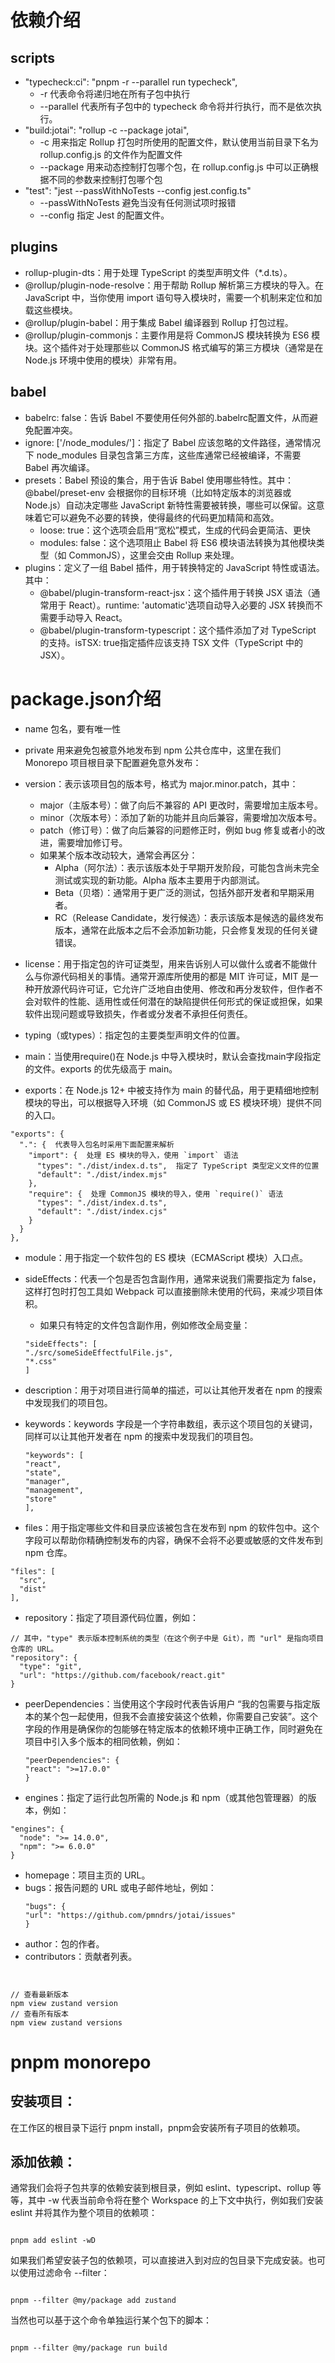 # 依赖介绍

## scripts

- "typecheck:ci": "pnpm -r --parallel run typecheck",
  - -r 代表命令将递归地在所有子包中执行
  - --parallel 代表所有子包中的 typecheck 命令将并行执行，而不是依次执行。
- "build:jotai": "rollup -c --package jotai",
  - -c 用来指定 Rollup 打包时所使用的配置文件，默认使用当前目录下名为 rollup.config.js 的文件作为配置文件
  - --package 用来动态控制打包哪个包，在 rollup.config.js 中可以正确根据不同的参数来控制打包哪个包
- "test": "jest --passWithNoTests --config jest.config.ts"
  - --passWithNoTests 避免当没有任何测试项时报错
  - --config 指定 Jest 的配置文件。

## plugins

- rollup-plugin-dts：用于处理 TypeScript 的类型声明文件（\*.d.ts）。
- @rollup/plugin-node-resolve：用于帮助 Rollup 解析第三方模块的导入。在 JavaScript 中，当你使用 import 语句导入模块时，需要一个机制来定位和加载这些模块。
- @rollup/plugin-babel：用于集成 Babel 编译器到 Rollup 打包过程。
- @rollup/plugin-commonjs：主要作用是将 CommonJS 模块转换为 ES6 模块。这个插件对于处理那些以 CommonJS 格式编写的第三方模块（通常是在 Node.js 环境中使用的模块）非常有用。

## babel

- babelrc: false：告诉 Babel 不要使用任何外部的.babelrc配置文件，从而避免配置冲突。
- ignore: ['/node_modules/']：指定了 Babel 应该忽略的文件路径，通常情况下 node_modules 目录包含第三方库，这些库通常已经被编译，不需要 Babel 再次编译。
- presets：Babel 预设的集合，用于告诉 Babel 使用哪些特性。其中：@babel/preset-env 会根据你的目标环境（比如特定版本的浏览器或Node.js）自动决定哪些 JavaScript 新特性需要被转换，哪些可以保留。这意味着它可以避免不必要的转换，使得最终的代码更加精简和高效。
  - loose: true：这个选项会启用“宽松”模式，生成的代码会更简洁、更快
  - modules: false：这个选项阻止 Babel 将 ES6 模块语法转换为其他模块类型（如 CommonJS），这里会交由 Rollup 来处理。
- plugins：定义了一组 Babel 插件，用于转换特定的 JavaScript 特性或语法。其中：
  - @babel/plugin-transform-react-jsx：这个插件用于转换 JSX 语法（通常用于 React）。runtime: 'automatic'选项自动导入必要的 JSX 转换而不需要手动导入 React。
  - @babel/plugin-transform-typescript：这个插件添加了对 TypeScript 的支持。isTSX: true指定插件应该支持 TSX 文件（TypeScript 中的 JSX）。

# package.json介绍

- name 包名，要有唯一性
- private 用来避免包被意外地发布到 npm 公共仓库中，这里在我们 Monorepo 项目根目录下配置避免意外发布：
- version：表示该项目包的版本号，格式为 major.minor.patch，其中：

  - major（主版本号）：做了向后不兼容的 API 更改时，需要增加主版本号。
  - minor（次版本号）：添加了新的功能并且向后兼容，需要增加次版本号。
  - patch（修订号）：做了向后兼容的问题修正时，例如 bug 修复或者小的改进，需要增加修订号。
  - 如果某个版本改动较大，通常会再区分：
    - Alpha（阿尔法）：表示该版本处于早期开发阶段，可能包含尚未完全测试或实现的新功能。Alpha 版本主要用于内部测试。
    - Beta（贝塔）：通常用于更广泛的测试，包括外部开发者和早期采用者。
    - RC（Release Candidate，发行候选）：表示该版本是候选的最终发布版本，通常在此版本之后不会添加新功能，只会修复发现的任何关键错误。

- license：用于指定包的许可证类型，用来告诉别人可以做什么或者不能做什么与你源代码相关的事情。通常开源库所使用的都是 MIT 许可证，MIT 是一种开放源代码许可证，它允许广泛地自由使用、修改和再分发软件，但作者不会对软件的性能、适用性或任何潜在的缺陷提供任何形式的保证或担保，如果软件出现问题或导致损失，作者或分发者不承担任何责任。

- typing（或types）：指定包的主要类型声明文件的位置。
- main：当使用require()在 Node.js 中导入模块时，默认会查找main字段指定的文件。exports 的优先级高于 main。
- exports：在 Node.js 12+ 中被支持作为 main 的替代品，用于更精细地控制模块的导出，可以根据导入环境（如 CommonJS 或 ES 模块环境）提供不同的入口。

```
"exports": {
  ".": {  代表导入包名时采用下面配置来解析
    "import": {  处理 ES 模块的导入，使用 `import` 语法
      "types": "./dist/index.d.ts",  指定了 TypeScript 类型定义文件的位置
      "default": "./dist/index.mjs"
    },
    "require": {  处理 CommonJS 模块的导入，使用 `require()` 语法
      "types": "./dist/index.d.ts",
      "default": "./dist/index.cjs"
    }
  }
},
```

- module：用于指定一个软件包的 ES 模块（ECMAScript 模块）入口点。
- sideEffects：代表一个包是否包含副作用，通常来说我们需要指定为 false，这样打包时打包工具如 Webpack 可以直接删除未使用的代码，来减少项目体积。

  - 如果只有特定的文件包含副作用，例如修改全局变量：

  ```
  "sideEffects": [
  "./src/someSideEffectfulFile.js",
  "*.css"
  ]
  ```

- description：用于对项目进行简单的描述，可以让其他开发者在 npm 的搜索中发现我们的项目包。
- keywords：keywords 字段是一个字符串数组，表示这个项目包的关键词，同样可以让其他开发者在 npm 的搜索中发现我们的项目包。

  ```
  "keywords": [
  "react",
  "state",
  "manager",
  "management",
  "store"
  ],
  ```

- files：用于指定哪些文件和目录应该被包含在发布到 npm 的软件包中。这个字段可以帮助你精确控制发布的内容，确保不会将不必要或敏感的文件发布到 npm 仓库。

```
"files": [
  "src",
  "dist"
],
```

- repository：指定了项目源代码位置，例如：

```
// 其中，"type" 表示版本控制系统的类型（在这个例子中是 Git），而 "url" 是指向项目仓库的 URL。
"repository": {
  "type": "git",
  "url": "https://github.com/facebook/react.git"
}
```

- peerDependencies：当使用这个字段时代表告诉用户 “我的包需要与指定版本的某个包一起使用，但我不会直接安装这个依赖，你需要自己安装”。这个字段的作用是确保你的包能够在特定版本的依赖环境中正确工作，同时避免在项目中引入多个版本的相同依赖，例如：
  ```
  "peerDependencies": {
  "react": ">=17.0.0"
  }
  ```
- engines：指定了运行此包所需的 Node.js 和 npm（或其他包管理器）的版本，例如：

```
"engines": {
  "node": ">= 14.0.0",
  "npm": ">= 6.0.0"
}
```

- homepage：项目主页的 URL。
- bugs：报告问题的 URL 或电子邮件地址，例如：
  ```
  "bugs": {
  "url": "https://github.com/pmndrs/jotai/issues"
  }
  ```
- author：包的作者。
- contributors：贡献者列表。

```

```

```

// 查看最新版本
npm view zustand version
// 查看所有版本
npm view zustand versions

```

# pnpm monorepo

## 安装项目：

在工作区的根目录下运行 pnpm install，pnpm会安装所有子项目的依赖项。

## 添加依赖：

通常我们会将子包共享的依赖安装到根目录，例如 eslint、typescript、rollup 等等，其中 -w 代表当前命令将在整个 Workspace 的上下文中执行，例如我们安装 eslint 并将其作为整个项目的依赖项：

```

pnpm add eslint -wD

```

如果我们希望安装子包的依赖项，可以直接进入到对应的包目录下完成安装。也可以使用过滤命令 --filter：

```

pnpm --filter @my/package add zustand

```

当然也可以基于这个命令单独运行某个包下的脚本：

```

pnpm --filter @my/package run build

```

```

```

```

```
